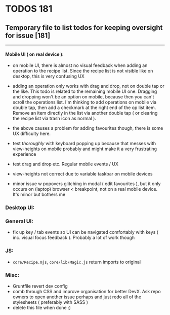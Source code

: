 # TODOS 181
## Temporary file to list todos for keeping oversight for issue [181]

---

#### Mobile UI ( on real device ):
- on mobile UI, there is almost no visual feedback when adding an operation to the recipe list. Since the recipe list is not visible like on desktop, this is very confusing UX
- adding an operation only works with drag and drop, not on double tap or the like. This todo is related to the remaining mobile UI one.
  Dragging and dropping won't be an option on mobile, because then you can't scroll the operations list. I'm thinking to add
  operations on mobile via double tap, then add a checkmark at the right end of the op list item. Remove an item directly in the list via
  another double tap ( or clearing the recipe list via trash icon as normal ).
- the above causes a problem for adding favourites though, there is some UX difficulty here.

- test *thoroughly* with keyboard popping up because that messes with view-heights on mobile probably and might make it a very frustrating experience
- test drag and drop etc. Regular mobile events / UX
- view-heights not correct due to variable taskbar on mobile devices

- minor issue w popovers glitching in modal ( edit favourites ), but it only occurs on (laptop) browser < breakpoint, not on a real mobile device. It's minor but bothers me

### Desktop UI:
### General UI:
- fix up key / tab events so UI can be navigated comfortably with keys ( inc. visual focus feedback ). Probably a lot of work though

### JS:
- `core/Recipe.mjs`, `core/lib/Magic.js` return imports to original

### Misc:
- Gruntfile revert dev config
- comb through CSS and improve organisation for better DevX. Ask repo owners to open another issue perhaps and just redo all of the stylesheets ( preferably with SASS )
- delete this file when done :)

